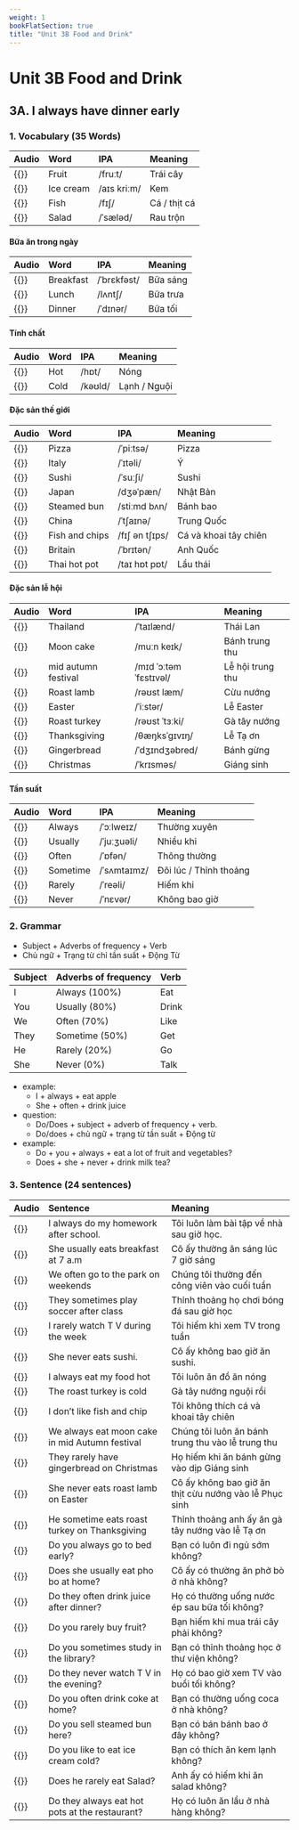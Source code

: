 ```yaml
---
weight: 1
bookFlatSection: true
title: "Unit 3B Food and Drink"
---
```


# Unit 3B Food and Drink

## 3A. I always have dinner early
### 1. Vocabulary (35 Words)
| Audio                                                                         | Word                | IPA                    | Meaning               |
|:------------------------------------------------------------------------------|:--------------------|:-----------------------|:----------------------|
| {{<audio-player src="audio/unit3b/vocabularies/00_fruit.mp3">}}               | Fruit               | /fruːt/                | Trái cây              |
| {{<audio-player src="audio/unit3b/vocabularies/01_ice_cream.mp3">}}           | Ice cream           | /aɪs kriːm/            | Kem                   |
| {{<audio-player src="audio/unit3b/vocabularies/02_fish.mp3">}}                | Fish                | /fɪʃ/                  | Cá / thịt cá          |
| {{<audio-player src="audio/unit3b/vocabularies/03_salad.mp3">}}               | Salad               | /ˈsæləd/               | Rau trộn              |

#### Bữa ăn trong ngày

| Audio                                                                         | Word                | IPA                    | Meaning               |
|:------------------------------------------------------------------------------|:--------------------|:-----------------------|:----------------------|
| {{<audio-player src="audio/unit3b/vocabularies/04_breakfast.mp3">}}           | Breakfast           | /ˈbrɛkfəst/            | Bữa sáng              |
| {{<audio-player src="audio/unit3b/vocabularies/05_lunch.mp3">}}               | Lunch               | /lʌntʃ/                | Bữa trưa              |
| {{<audio-player src="audio/unit3b/vocabularies/06_dinner.mp3">}}              | Dinner              | /ˈdɪnər/               | Bữa tối               |

#### Tính chất

| Audio                                                                         | Word                | IPA                    | Meaning               |
|:------------------------------------------------------------------------------|:--------------------|:-----------------------|:----------------------|
| {{<audio-player src="audio/unit3b/vocabularies/07_hot.mp3">}}                 | Hot                 | /hɒt/                  | Nóng                  |
| {{<audio-player src="audio/unit3b/vocabularies/08_cold.mp3">}}                | Cold                | /kəʊld/                | Lạnh / Nguội          |

#### Đặc sản thế giới

| Audio                                                                         | Word                | IPA                    | Meaning               |
|:------------------------------------------------------------------------------|:--------------------|:-----------------------|:----------------------|
| {{<audio-player src="audio/unit3b/vocabularies/09_pizza.mp3">}}               | Pizza               | /ˈpiːtsə/              | Pizza                 |
| {{<audio-player src="audio/unit3b/vocabularies/10_italy.mp3">}}               | Italy               | /ˈɪtəli/               | Ý                     |
| {{<audio-player src="audio/unit3b/vocabularies/11_sushi.mp3">}}               | Sushi               | /ˈsuːʃi/               | Sushi                 |
| {{<audio-player src="audio/unit3b/vocabularies/12_japan.mp3">}}               | Japan               | /dʒəˈpæn/              | Nhật Bản              |
| {{<audio-player src="audio/unit3b/vocabularies/13_steamed_bun.mp3">}}         | Steamed bun         | /stiːmd bʌn/           | Bánh bao              |
| {{<audio-player src="audio/unit3b/vocabularies/14_china.mp3">}}               | China               | /ˈtʃaɪnə/              | Trung Quốc            |
| {{<audio-player src="audio/unit3b/vocabularies/15_fish_and_chips.mp3">}}      | Fish and chips      | /fɪʃ ən tʃɪps/         | Cá và khoai tây chiên |
| {{<audio-player src="audio/unit3b/vocabularies/16_britain.mp3">}}             | Britain             | /ˈbrɪtən/              | Anh Quốc              |
| {{<audio-player src="audio/unit3b/vocabularies/17_thai_hot_pot.mp3">}}        | Thai hot pot        | /taɪ hɒt pɒt/          | Lẩu thái              |

#### Đặc sản lễ hội

| Audio                                                                         | Word                | IPA                    | Meaning               |
|:------------------------------------------------------------------------------|:--------------------|:-----------------------|:----------------------|
| {{<audio-player src="audio/unit3b/vocabularies/18_thailand.mp3">}}            | Thailand            | /ˈtaɪlænd/             | Thái Lan              |
| {{<audio-player src="audio/unit3b/vocabularies/19_moon_cake.mp3">}}           | Moon cake           | /muːn keɪk/            | Bánh trung thu        |
| {{<audio-player src="audio/unit3b/vocabularies/20_mid_autumn_festival.mp3">}} | mid autumn festival | /mɪd ˈɔːtəm ˈfɛstɪvəl/ | Lễ hội trung thu      |
| {{<audio-player src="audio/unit3b/vocabularies/21_roast_lamb.mp3">}}          | Roast lamb          | /rəʊst læm/            | Cừu nướng             |
| {{<audio-player src="audio/unit3b/vocabularies/22_easter.mp3">}}              | Easter              | /ˈiːstər/              | Lễ Easter             |
| {{<audio-player src="audio/unit3b/vocabularies/23_roast_turkey.mp3">}}        | Roast turkey        | /rəʊst ˈtɜːki/         | Gà tây nướng          |
| {{<audio-player src="audio/unit3b/vocabularies/24_thanksgiving.mp3">}}        | Thanksgiving        | /θæŋksˈɡɪvɪŋ/          | Lễ Tạ ơn              |
| {{<audio-player src="audio/unit3b/vocabularies/25_gingerbread.mp3">}}         | Gingerbread         | /ˈdʒɪndʒəbred/         | Bánh gừng             |
| {{<audio-player src="audio/unit3b/vocabularies/26_christmas.mp3">}}           | Christmas           | /ˈkrɪsməs/             | Giáng sinh            |

#### Tần suất

| Audio                                                                         | Word                | IPA                    | Meaning               |
|:------------------------------------------------------------------------------|:--------------------|:-----------------------|:----------------------|
| {{<audio-player src="audio/unit3b/vocabularies/27_always.mp3">}}              | Always              | /ˈɔːlweɪz/             | Thường xuyên           |
| {{<audio-player src="audio/unit3b/vocabularies/28_usually.mp3">}}             | Usually             | /ˈjuːʒuəli/            | Nhiều khi              |
| {{<audio-player src="audio/unit3b/vocabularies/29_often.mp3">}}               | Often               | /ˈɒfən/                | Thông thường           |
| {{<audio-player src="audio/unit3b/vocabularies/30_sometime.mp3">}}            | Sometime            | /ˈsʌmtaɪmz/            | Đôi lúc / Thỉnh thoảng |
| {{<audio-player src="audio/unit3b/vocabularies/31_rarely.mp3">}}              | Rarely              | /ˈreəli/               | Hiếm khi               |
| {{<audio-player src="audio/unit3b/vocabularies/32_never.mp3">}}               | Never               | /ˈnɛvər/               | Không bao giờ          |

### 2. Grammar

- Subject + Adverbs of frequency + Verb
- Chủ ngữ + Trạng từ chỉ tần suất + Động Từ

| Subject | Adverbs of frequency | Verb  |
|:--------|:---------------------|:------|
| I       | Always (100%)        | Eat   |
| You     | Usually (80%)        | Drink |
| We      | Often (70%)          | Like  |
| They    | Sometime (50%)       | Get   |
| He      | Rarely (20%)         | Go    |
| She     | Never (0%)           | Talk  |

* example: 
    - I + always + eat apple
    - She + often + drink juice
* question: 
    - Do/Does + subject + adverb of frequency + verb.
    - Do/does + chủ ngữ + trạng từ tần suất + Động từ
* example: 
    - Do + you + always + eat a lot of fruit and vegetables?
    - Does + she + never + drink milk tea?

### 3. Sentence (24 sentences)

| Audio                                                                                                 | Sentence                                       | Meaning                                                |
|:------------------------------------------------------------------------------------------------------|:-----------------------------------------------|:-------------------------------------------------------|
| {{<audio-player src="audio/unit3b/sentences/00_I_always_do_my_homework_after_school.wav">}}           | I always do my homework after school.          | Tôi luôn làm bài tập về nhà sau giờ học.               |
| {{<audio-player src="audio/unit3b/sentences/01_She_usually_eats_breakfast_at_7_am.wav">}}             | She usually eats breakfast at 7 a.m            | Cô ấy thường ăn sáng lúc 7 giờ sáng                    |
| {{<audio-player src="audio/unit3b/sentences/02_We_often_go_to_the_park_on_weekends.wav">}}            | We often go to the park on weekends            | Chúng tôi thường đến công viên vào cuối tuần           |
| {{<audio-player src="audio/unit3b/sentences/03_They_sometimes_play_soccer_after_class.wav">}}         | They sometimes play soccer after class         | Thỉnh thoảng họ chơi bóng đá sau giờ học               |
| {{<audio-player src="audio/unit3b/sentences/04_I_rarely_watch_T_V_during_the_week.wav">}}             | I rarely watch T V during the week             | Tôi hiếm khi xem TV trong tuần                         |
| {{<audio-player src="audio/unit3b/sentences/05_She_never_eats_sushi.wav">}}                           | She never eats sushi.                          | Cô ấy không bao giờ ăn sushi.                          |
| {{<audio-player src="audio/unit3b/sentences/06_I_always_eat_my_food_hot.wav">}}                       | I always eat my food hot                       | Tôi luôn ăn đồ ăn nóng                                 |
| {{<audio-player src="audio/unit3b/sentences/07_The_roast_turkey_is_cold.wav">}}                       | The roast turkey is cold                       | Gà tây nướng nguội rồi                                 |
| {{<audio-player src="audio/unit3b/sentences/08_I_don’t_like_fish_and_chip.wav">}}                     | I don’t like fish and chip                     | Tôi không thích cá và khoai tây chiên                  |
| {{<audio-player src="audio/unit3b/sentences/09_We_always_eat_moon_cake_in_mid_Autumn_festival.wav">}} | We always eat moon cake in mid Autumn festival | Chúng tôi luôn ăn bánh trung thu vào lễ trung thu      |
| {{<audio-player src="audio/unit3b/sentences/10_They_rarely_have_gingerbread_on_Christmas.wav">}}      | They rarely have gingerbread on Christmas      | Họ hiếm khi ăn bánh gừng vào dịp Giáng sinh            |
| {{<audio-player src="audio/unit3b/sentences/11_She_never_eats_roast_lamb_on_Easter.wav">}}            | She never eats roast lamb on Easter            | Cô ấy không bao giờ ăn thịt cừu nướng vào lễ Phục sinh |
| {{<audio-player src="audio/unit3b/sentences/12_He_sometime_eats_roast_turkey_on_Thanksgiving.wav">}}  | He sometime eats roast turkey on Thanksgiving  | Thỉnh thoảng anh ấy ăn gà tây nướng vào lễ Tạ ơn       |
| {{<audio-player src="audio/unit3b/sentences/13_Do_you_always_go_to_bed_early.wav">}}                  | Do you always go to bed early?                 | Bạn có luôn đi ngủ sớm không?                          |
| {{<audio-player src="audio/unit3b/sentences/14_Does_she_usually_eat_pho_bo_at_home.wav">}}            | Does she usually eat pho bo at home?           | Cô ấy có thường ăn phở bò ở nhà không?                 |
| {{<audio-player src="audio/unit3b/sentences/15_Do_they_often_drink_juice_after_dinner.wav">}}         | Do they often drink juice after dinner?        | Họ có thường uống nước ép sau bữa tối không?           |
| {{<audio-player src="audio/unit3b/sentences/16_Do_you_rarely_buy_fruit.wav">}}                        | Do you rarely buy fruit?                       | Bạn hiếm khi mua trái cây phải không?                  |
| {{<audio-player src="audio/unit3b/sentences/17_Do_you_sometimes_study_in_the_library.wav">}}          | Do you sometimes study in the library?         | Bạn có thỉnh thoảng học ở thư viện không?              |
| {{<audio-player src="audio/unit3b/sentences/18_Do_they_never_watch_T_V_in_the_evening.wav">}}         | Do they never watch T V in the evening?        | Họ có bao giờ xem TV vào buổi tối không?               |
| {{<audio-player src="audio/unit3b/sentences/19_Do_you_often_drink_coke_at_home.wav">}}                | Do you often drink coke at home?               | Bạn có thường uống coca ở nhà không?                   |
| {{<audio-player src="audio/unit3b/sentences/20_Do_you_sell_steamed_bun_here.wav">}}                   | Do you sell steamed bun here?                  | Bạn có bán bánh bao ở đây không?                       |
| {{<audio-player src="audio/unit3b/sentences/21_Do_you_like_to_eat_ice_cream_cold.wav">}}              | Do you like to eat ice cream cold?             | Bạn có thích ăn kem lạnh không?                        |
| {{<audio-player src="audio/unit3b/sentences/22_Does_he_rarely_eat_Salad.wav">}}                       | Does he rarely eat Salad?                      | Anh ấy có hiếm khi ăn salad không?                     |
| {{<audio-player src="audio/unit3b/sentences/23_Do_they_always_eat_hot_pots_at_the_restaurant.wav">}}  | Do they always eat hot pots at the restaurant? | Họ có luôn ăn lẩu ở nhà hàng không?                    |
